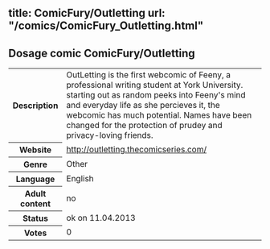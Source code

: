 title: ComicFury/Outletting
url: "/comics/ComicFury_Outletting.html"
---
Dosage comic ComicFury/Outletting
-----------------------------------------

<table class="comicinfo">
<tr>
<th>Description</th><td>OutLetting is the first webcomic of Feeny, a professional writing student at York University. starting out as random peeks into Feeny's mind and everyday life as she percieves it, the webcomic has much potential. Names have been changed for the protection of prudey and privacy-loving friends.</td>
</tr>
<tr>
<th>Website</th><td><a href="http://outletting.thecomicseries.com/">http://outletting.thecomicseries.com/</a></td>
</tr>
<tr>
<th>Genre</th><td>Other</td>
</tr>
<tr>
<th>Language</th><td>English</td>
</tr>
<tr>
<th>Adult content</th><td>no</td>
</tr>
<tr>
<th>Status</th><td>ok on 11.04.2013</td>
</tr>
<tr>
<th>Votes</th><td>0</div></td>
</tr>
</table>
